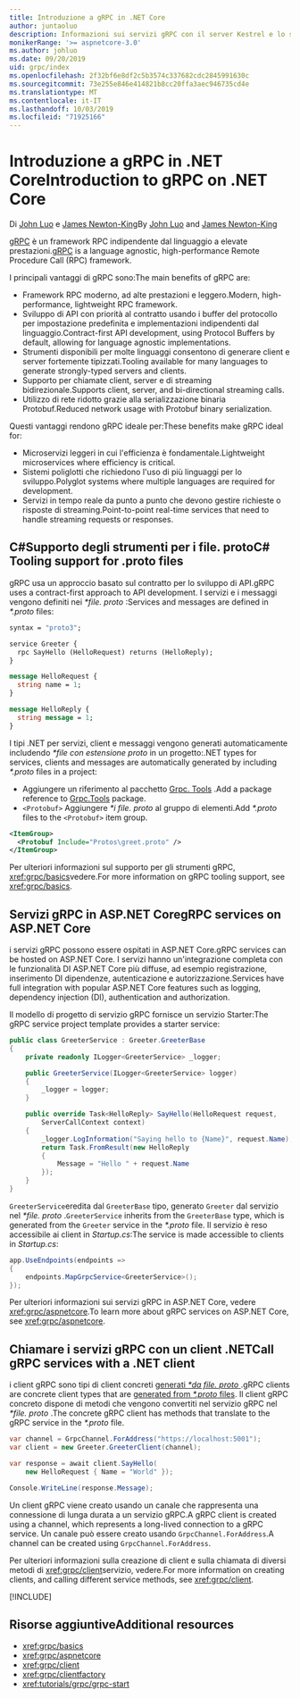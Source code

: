 ```yaml
---
title: Introduzione a gRPC in .NET Core
author: juntaoluo
description: Informazioni sui servizi gRPC con il server Kestrel e lo stack di ASP.NET Core.
monikerRange: '>= aspnetcore-3.0'
ms.author: johluo
ms.date: 09/20/2019
uid: grpc/index
ms.openlocfilehash: 2f32bf6e8df2c5b3574c337682cdc2845991630c
ms.sourcegitcommit: 73e255e846e414821b8cc20ffa3aec946735cd4e
ms.translationtype: MT
ms.contentlocale: it-IT
ms.lasthandoff: 10/03/2019
ms.locfileid: "71925166"
---
```

# <a name="introduction-to-grpc-on-net-core"></a><span data-ttu-id="e3f98-103">Introduzione a gRPC in .NET Core</span><span class="sxs-lookup"><span data-stu-id="e3f98-103">Introduction to gRPC on .NET Core</span></span>

<span data-ttu-id="e3f98-104">Di [John Luo](https://github.com/juntaoluo) e [James Newton-King](https://twitter.com/jamesnk)</span><span class="sxs-lookup"><span data-stu-id="e3f98-104">By [John Luo](https://github.com/juntaoluo) and [James Newton-King](https://twitter.com/jamesnk)</span></span>

<span data-ttu-id="e3f98-105">[gRPC](https://grpc.io/docs/guides/) è un framework RPC indipendente dal linguaggio a elevate prestazioni.</span><span class="sxs-lookup"><span data-stu-id="e3f98-105">[gRPC](https://grpc.io/docs/guides/) is a language agnostic, high-performance Remote Procedure Call (RPC) framework.</span></span>

<span data-ttu-id="e3f98-106">I principali vantaggi di gRPC sono:</span><span class="sxs-lookup"><span data-stu-id="e3f98-106">The main benefits of gRPC are:</span></span>
* <span data-ttu-id="e3f98-107">Framework RPC moderno, ad alte prestazioni e leggero.</span><span class="sxs-lookup"><span data-stu-id="e3f98-107">Modern, high-performance, lightweight RPC framework.</span></span>
* <span data-ttu-id="e3f98-108">Sviluppo di API con priorità al contratto usando i buffer del protocollo per impostazione predefinita e implementazioni indipendenti dal linguaggio.</span><span class="sxs-lookup"><span data-stu-id="e3f98-108">Contract-first API development, using Protocol Buffers by default, allowing for language agnostic implementations.</span></span>
* <span data-ttu-id="e3f98-109">Strumenti disponibili per molte linguaggi consentono di generare client e server fortemente tipizzati.</span><span class="sxs-lookup"><span data-stu-id="e3f98-109">Tooling available for many languages to generate strongly-typed servers and clients.</span></span>
* <span data-ttu-id="e3f98-110">Supporto per chiamate client, server e di streaming bidirezionale.</span><span class="sxs-lookup"><span data-stu-id="e3f98-110">Supports client, server, and bi-directional streaming calls.</span></span>
* <span data-ttu-id="e3f98-111">Utilizzo di rete ridotto grazie alla serializzazione binaria Protobuf.</span><span class="sxs-lookup"><span data-stu-id="e3f98-111">Reduced network usage with Protobuf binary serialization.</span></span>

<span data-ttu-id="e3f98-112">Questi vantaggi rendono gRPC ideale per:</span><span class="sxs-lookup"><span data-stu-id="e3f98-112">These benefits make gRPC ideal for:</span></span>
* <span data-ttu-id="e3f98-113">Microservizi leggeri in cui l'efficienza è fondamentale.</span><span class="sxs-lookup"><span data-stu-id="e3f98-113">Lightweight microservices where efficiency is critical.</span></span>
* <span data-ttu-id="e3f98-114">Sistemi poliglotti che richiedono l'uso di più linguaggi per lo sviluppo.</span><span class="sxs-lookup"><span data-stu-id="e3f98-114">Polyglot systems where multiple languages are required for development.</span></span>
* <span data-ttu-id="e3f98-115">Servizi in tempo reale da punto a punto che devono gestire richieste o risposte di streaming.</span><span class="sxs-lookup"><span data-stu-id="e3f98-115">Point-to-point real-time services that need to handle streaming requests or responses.</span></span>

## <a name="c-tooling-support-for-proto-files"></a><span data-ttu-id="e3f98-116">C#Supporto degli strumenti per i file. proto</span><span class="sxs-lookup"><span data-stu-id="e3f98-116">C# Tooling support for .proto files</span></span>

<span data-ttu-id="e3f98-117">gRPC usa un approccio basato sul contratto per lo sviluppo di API.</span><span class="sxs-lookup"><span data-stu-id="e3f98-117">gRPC uses a contract-first approach to API development.</span></span> <span data-ttu-id="e3f98-118">I servizi e i messaggi vengono definiti nei  *\*file. proto* :</span><span class="sxs-lookup"><span data-stu-id="e3f98-118">Services and messages are defined in *\*.proto* files:</span></span>

```protobuf
syntax = "proto3";

service Greeter {
  rpc SayHello (HelloRequest) returns (HelloReply);
}

message HelloRequest {
  string name = 1;
}

message HelloReply {
  string message = 1;
}
```

<span data-ttu-id="e3f98-119">I tipi .NET per servizi, client e messaggi vengono generati automaticamente includendo  *\*file con estensione proto* in un progetto:</span><span class="sxs-lookup"><span data-stu-id="e3f98-119">.NET types for services, clients and messages are automatically generated by including *\*.proto* files in a project:</span></span>

* <span data-ttu-id="e3f98-120">Aggiungere un riferimento al pacchetto [Grpc. Tools](https://www.nuget.org/packages/Grpc.Tools/) .</span><span class="sxs-lookup"><span data-stu-id="e3f98-120">Add a package reference to [Grpc.Tools](https://www.nuget.org/packages/Grpc.Tools/) package.</span></span>
* <span data-ttu-id="e3f98-121">`<Protobuf>` Aggiungere  *\*i file. proto* al gruppo di elementi.</span><span class="sxs-lookup"><span data-stu-id="e3f98-121">Add *\*.proto* files to the `<Protobuf>` item group.</span></span>

```xml
<ItemGroup>
  <Protobuf Include="Protos\greet.proto" />
</ItemGroup>
```

<span data-ttu-id="e3f98-122">Per ulteriori informazioni sul supporto per gli strumenti gRPC, <xref:grpc/basics>vedere.</span><span class="sxs-lookup"><span data-stu-id="e3f98-122">For more information on gRPC tooling support, see <xref:grpc/basics>.</span></span>

## <a name="grpc-services-on-aspnet-core"></a><span data-ttu-id="e3f98-123">Servizi gRPC in ASP.NET Core</span><span class="sxs-lookup"><span data-stu-id="e3f98-123">gRPC services on ASP.NET Core</span></span>

<span data-ttu-id="e3f98-124">i servizi gRPC possono essere ospitati in ASP.NET Core.</span><span class="sxs-lookup"><span data-stu-id="e3f98-124">gRPC services can be hosted on ASP.NET Core.</span></span> <span data-ttu-id="e3f98-125">I servizi hanno un'integrazione completa con le funzionalità DI ASP.NET Core più diffuse, ad esempio registrazione, inserimento DI dipendenze, autenticazione e autorizzazione.</span><span class="sxs-lookup"><span data-stu-id="e3f98-125">Services have full integration with popular ASP.NET Core features such as logging, dependency injection (DI), authentication and authorization.</span></span>

<span data-ttu-id="e3f98-126">Il modello di progetto di servizio gRPC fornisce un servizio Starter:</span><span class="sxs-lookup"><span data-stu-id="e3f98-126">The gRPC service project template provides a starter service:</span></span>

```csharp
public class GreeterService : Greeter.GreeterBase
{
    private readonly ILogger<GreeterService> _logger;

    public GreeterService(ILogger<GreeterService> logger)
    {
        _logger = logger;
    }

    public override Task<HelloReply> SayHello(HelloRequest request,
        ServerCallContext context)
    {
        _logger.LogInformation("Saying hello to {Name}", request.Name);
        return Task.FromResult(new HelloReply 
        {
            Message = "Hello " + request.Name
        });
    }
}
```

<span data-ttu-id="e3f98-127">`GreeterService`eredita dal `GreeterBase` tipo, generato `Greeter` dal servizio nel  *\*file. proto* .</span><span class="sxs-lookup"><span data-stu-id="e3f98-127">`GreeterService` inherits from the `GreeterBase` type, which is generated from the `Greeter` service in the *\*.proto* file.</span></span> <span data-ttu-id="e3f98-128">Il servizio è reso accessibile ai client in *Startup.cs*:</span><span class="sxs-lookup"><span data-stu-id="e3f98-128">The service is made accessible to clients in *Startup.cs*:</span></span>

```csharp
app.UseEndpoints(endpoints =>
{
    endpoints.MapGrpcService<GreeterService>();
});
```

<span data-ttu-id="e3f98-129">Per ulteriori informazioni sui servizi gRPC in ASP.NET Core, vedere <xref:grpc/aspnetcore>.</span><span class="sxs-lookup"><span data-stu-id="e3f98-129">To learn more about gRPC services on ASP.NET Core, see <xref:grpc/aspnetcore>.</span></span>

## <a name="call-grpc-services-with-a-net-client"></a><span data-ttu-id="e3f98-130">Chiamare i servizi gRPC con un client .NET</span><span class="sxs-lookup"><span data-stu-id="e3f98-130">Call gRPC services with a .NET client</span></span>

<span data-ttu-id="e3f98-131">i client gRPC sono tipi di client concreti [generati  *\*da file. proto* ](xref:grpc/basics#generated-c-assets).</span><span class="sxs-lookup"><span data-stu-id="e3f98-131">gRPC clients are concrete client types that are [generated from *\*.proto* files](xref:grpc/basics#generated-c-assets).</span></span> <span data-ttu-id="e3f98-132">Il client gRPC concreto dispone di metodi che vengono convertiti nel servizio gRPC nel  *\*file. proto* .</span><span class="sxs-lookup"><span data-stu-id="e3f98-132">The concrete gRPC client has methods that translate to the gRPC service in the *\*.proto* file.</span></span>

```csharp
var channel = GrpcChannel.ForAddress("https://localhost:5001");
var client = new Greeter.GreeterClient(channel);

var response = await client.SayHello(
    new HelloRequest { Name = "World" });

Console.WriteLine(response.Message);
```

<span data-ttu-id="e3f98-133">Un client gRPC viene creato usando un canale che rappresenta una connessione di lunga durata a un servizio gRPC.</span><span class="sxs-lookup"><span data-stu-id="e3f98-133">A gRPC client is created using a channel, which represents a long-lived connection to a gRPC service.</span></span> <span data-ttu-id="e3f98-134">Un canale può essere creato usando `GrpcChannel.ForAddress`.</span><span class="sxs-lookup"><span data-stu-id="e3f98-134">A channel can be created using `GrpcChannel.ForAddress`.</span></span>

<span data-ttu-id="e3f98-135">Per ulteriori informazioni sulla creazione di client e sulla chiamata di diversi metodi di <xref:grpc/client>servizio, vedere.</span><span class="sxs-lookup"><span data-stu-id="e3f98-135">For more information on creating clients, and calling different service methods, see <xref:grpc/client>.</span></span>

[!INCLUDE[](~/includes/gRPCazure.md)]

## <a name="additional-resources"></a><span data-ttu-id="e3f98-136">Risorse aggiuntive</span><span class="sxs-lookup"><span data-stu-id="e3f98-136">Additional resources</span></span>

* <xref:grpc/basics>
* <xref:grpc/aspnetcore>
* <xref:grpc/client>
* <xref:grpc/clientfactory>
* <xref:tutorials/grpc/grpc-start>
